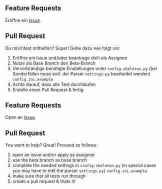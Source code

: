 ## Feature Requests

Eröffne ein [Issue](https://github.com/sibalzer/impfbot/issues/new/choose).

## Pull Request

Du möchtest mithelfen? Super! Gehe dazu wie folgt vor:

1. Eröffne ein Issue und/oder beantrage dich als Assignee
2. Nutze als Base Branch den Beta-Branch
3. Vervollständige benötigte Einstellungen unter `config-skeleton.py` (bei Sonderfällen muss evtl. der Parser `settings.py` bearbeitet werden) `config.ini.example`
4. Achte darauf, dass alle Test durchlaufen
5. Erstelle einen Pull Request & fertig

## Feature Requests

Open an [issue](https://github.com/sibalzer/impfbot/issues/new/choose).

## Pull Request

You want to help? Great! Proceed as follows:

1. open an issue and/or apply as assignee
2. use the beta branch as base branch
3. complete the needed settings in `config-skeleton.py` (in special cases you may have to edit the parser `settings.py`) `config.ini.example`.
4. make sure that all tests run through
5. create a pull request & thats it!
